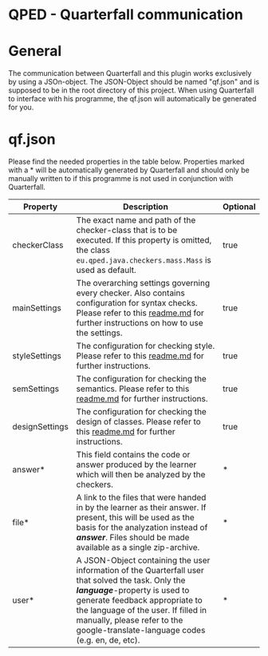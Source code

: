 QPED - Quarterfall communication
==================

# General
The communication between Quarterfall and this plugin works exclusively by using a JSOn-object.
The JSON-Object should be named "qf.json" and is supposed to be in the root directory of this project.
When using Quarterfall to interface with his programme, the qf.json will automatically be generated for you.

# qf.json
Please find the needed properties in the table below.
Properties marked with a * will be automatically generated by Quarterfall and should only be manually written to if this programme is not used in conjunction with Quarterfall.

| Property        | Description                                                                                                                                                                                                                                                                                       | Optional |
|-----------------|---------------------------------------------------------------------------------------------------------------------------------------------------------------------------------------------------------------------------------------------------------------------------------------------------| ----- |
| checkerClass    | The exact name and path of the checker-class that is to be executed. If this property is omitted, the class `eu.qped.java.checkers.mass.Mass` is used as default.                                                                                                                                 | true  |
| mainSettings    | The overarching settings governing every checker. Also contains configuration for syntax checks. Please refer to this [readme.md](../java/readme.md#general) for further instructions on how to use the settings.                                                                                 | true  |
| styleSettings   | The configuration for checking style. Please refer to this [readme.md](../java/readme.md#Style-Checker-Configuration) for further instructions.                                                                                                                                                   | true  |
| semSettings     | The configuration for checking the semantics. Please refer to this [readme.md](../java/readme.md#Semantics-Checker-Configuration) for further instructions.                                                                                                                                       | true  | 
| designSettings  | The configuration for checking the design of classes. Please refer to this [readme.md](../java/readme.md#Class-Checker-Configuration-WIP) for further instructions.                                                                                                                               | true  | 
| answer*         | This field contains the code or answer produced by the learner which will then be analyzed by the checkers.                                                                                                                                                                                       | *     |
| file*           | A link to the files that were handed in by the learner as their answer. If present, this will be used as the basis for the analyzation instead of ***answer***. Files should be made available as a single zip-archive.                                                                           | *     |
| user*           | A JSON-Object containing the user information of the Quarterfall user that solved the task. Only the ***language***-property is used to generate feedback appropriate to the language of the user. If filled in manually, please refer to the google-translate-language codes (e.g. en, de, etc). | *     |